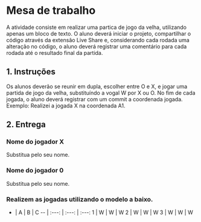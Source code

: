 # Mesa de trabalho

A atividade consiste em realizar uma partica de jogo da velha, utilizando apenas um bloco de texto. O aluno deverá iniciar o projeto, compartilhar o código através da extensão Live Share e, considerando cada rodada uma alteração no código, o aluno deverá registrar uma comentário para cada rodada até o resultado final da partida.

## 1. Instruções
Os alunos deverão se reunir em dupla, escolher entre O e X, e jogar uma partida de jogo da velha, substituíndo a vogal W por X ou O. No fim de cada jogada, o aluno deverá registrar com um commit a coordenada jogada. Exemplo: Realizei a jogada X na coordenada A1.

## 2. Entrega
### Nome do jogador X
Substitua pelo seu nome.

### Nome do jogador 0
Substitua pelo seu nome.

### Realizem as jogadas utilizando o modelo a baixo.


-  |  A     | B     | C
-- | :---:  | :---: | :---:
1  | W      | W     | W
2  | W      | W     | W
3  | W      | W     | W